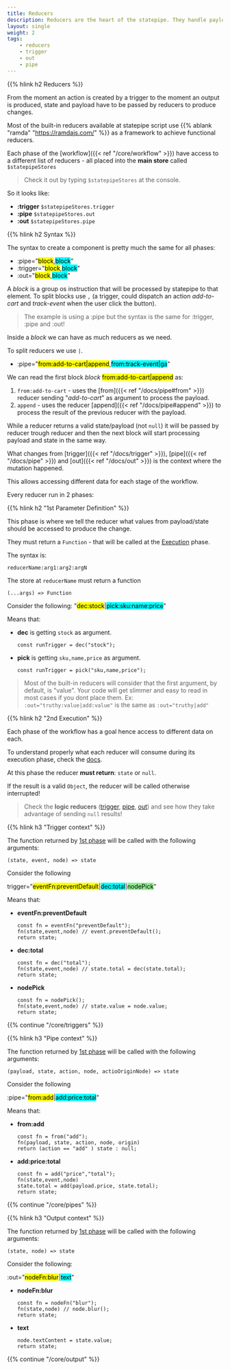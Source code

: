 ```yaml
---
title: Reducers
description: Reducers are the heart of the statepipe. They handle payload and state using functional reducers to produce component changes.
layout: single
weight: 2
tags:
    - reducers
    - trigger
    - out
    - pipe
---
```


{{% hlink h2 Reducers %}}

From the moment an action is created by a trigger to the moment an output is produced, state and payload have to be passed by reducers to produce changes.

Most of the built-in reducers available at statepipe script use {{% ablank "ramda" "https://ramdajs.com/" %}} as a framework to achieve functional reducers.

Each phase of the [workflow]({{< ref "/core/workflow" >}}) have access to a different list of reducers - all placed into the **main store** called `$statepipeStores`

> Check it out by typing `$statepipeStores` at the console.

So it looks like:

* **:trigger** `$statepipeStores.trigger`
* **:pipe** `$statepipeStores.out`
* **:out** `$statepipeStores.pipe`

{{% hlink h2 Syntax %}}

The syntax to create a component is pretty much the same for all phases:

* :pipe="<mark>block</mark>,<mark style="background-color:cyan">block</mark>"
* :trigger="<mark>block</mark>,<mark style="background-color:cyan">block</mark>"
* :out="<mark>block</mark>,<mark style="background-color:cyan">block</mark>"

A *block* is a group os instruction that will be processed by statepipe to that element. To split blocks use `,` (a trigger, could dispatch an action *add-to-cart* and *track-event* when the user click the button).

> The example is using a :pipe but the syntax is the same for :trigger, :pipe and :out!

Inside a *block* we can have as much reducers as we need.

To split reducers we use `|`. 

* :pipe="<mark>from:add-to-cart|append</mark>,<mark style="background-color:cyan">from:track-event|ga</mark>"

We can read the first block *block* <mark>from:add-to-cart|append</mark> as:

1. `from:add-to-cart` - uses the [from]({{< ref "/docs/pipe#from" >}}) reducer sending "*add-to-cart*" as argument to process the payload.
2. `append` - uses the reducer [append]({{< ref "/docs/pipe#append" >}}) to process the result of the previous reducer with the payload.

While a reducer returns a valid state/payload  (not `null`) it will be passed by reducer trough reducer and then the next block will start processing payload and state in the same way.

What changes from [trigger]({{< ref "/docs/trigger" >}}), [pipe]({{< ref "/docs/pipe" >}}) and [out]({{< ref "/docs/out" >}}) is the context where the mutation happened.

This allows accessing different data for each stage of the workflow.

Every reducer run in 2 phases:

{{% hlink h2 "1st Parameter Definition" %}}

This phase is where we tell the reducer what values from payload/state should be accessed to produce the change.

They must return a `Function` - that will be called at the [Execution](#2nd-execution) phase.

The syntax is:

`reducerName:arg1:arg2:argN`

The store at `reducerName` must return a function

`(...args) => Function`

Consider the following: "<mark>dec:stock</mark>|<mark style="background-color:cyan">pick:sku:name:price</mark>"

Means that:

* **dec** is getting `stock` as argument.
  
    `const runTrigger = dec("stock");`
  
* **pick** is getting `sku,name,price` as argument.

    `const runTrigger = pick("sku,name,price");`

> Most of the built-in reducers will consider that the first argument, by default, is "value". Your code will get slimmer and easy to read in most cases if you dont place them. Ex: `:out="truthy:value|add:value"` is the same as `:out="truthy|add"` 

{{% hlink h2 "2nd Execution" %}}

Each phase of the workflow has a goal hence access to different data on each.

To understand properly what each reducer will consume during its execution phase, check the [docs](/docs/).

At this phase the reducer **must return**: `state` or `null`.

If the result is a valid `Object`, the reducer will be called otherwise interrupted! 

> Check the **logic reducers** ([trigger](/docs/trigger#logic), [pipe](/docs/pipe#logic), [out](/docs/out#logic)) and see how they take advantage of sending `null` results!

{{% hlink h3 "Trigger context" %}}

The function returned by [1st phase](#1st-parameter-definition) will be called with the following arguments:

`(state, event, node) => state`

Consider the following

trigger="<mark>eventFn:preventDefault</mark>|<mark style="background-color:cyan">dec:total</mark>|<mark style="background-color:lightgreen">nodePick</mark>"

Means that:

* **eventFn:preventDefault** 

    ```
    const fn = eventFn("preventDefault");
    fn(state,event,node) // event.preventDefault();
    return state;
    ```
* **dec:total** 

    ```
    const fn = dec("total");
    fn(state,event,node) // state.total = dec(state.total);
    return state;
    ```

* **nodePick** 

    ```
    const fn = nodePick();
    fn(state,event,node) // state.value = node.value;
    return state;
    ```

{{% continue "/core/triggers" %}}

{{% hlink h3 "Pipe context" %}}

The function returned by [1st phase](#1st-parameter-definition) will be called with the following arguments:

`(payload, state, action, node, actioOriginNode) => state`

Consider the following

:pipe="<mark>from:add</mark>|<mark style="background-color:cyan">add:price:total</mark>"

Means that:

* **from:add** 

  ```
  const fn = from("add");
  fn(payload, state, action, node, origin)
  return (action == "add" ) state : null;
  ```

* **add:price:total** 

  ```
  const fn = add("price","total");
  fn(state,event,node)
  state.total = add(payload.price, state.total);
  return state;
  ```

{{% continue "/core/pipes" %}}

{{% hlink h3 "Output context" %}}

The function returned by [1st phase](#1st-parameter-definition) will be called with the following arguments:

`(state, node) => state`

Consider the following:

:out="<mark>nodeFn:blur</mark>|<mark style="background-color:cyan">text</mark>"

* **nodeFn:blur** 

  ```
  const fn = nodeFn("blur");
  fn(state,node) // node.blur();
  return state;
  ```
* **text** 

  ```
  node.textContent = state.value;
  return state;
  ```
  
{{% continue "/core/output" %}}
